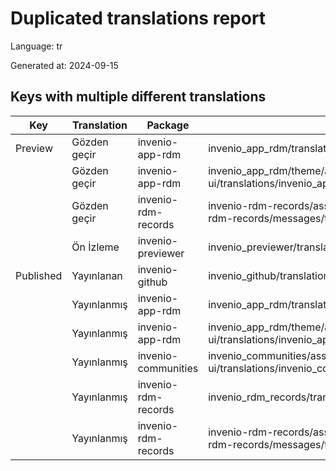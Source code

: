# Duplicated translations report

Language: tr

Generated at: 2024-09-15


## Keys with multiple different translations


| Key | Translation | Package | File |
| --- | --- | --- | --- |
| Preview| Gözden geçir | invenio-app-rdm | invenio_app_rdm/translations/tr/LC_MESSAGES/messages.po |
|| Gözden geçir | invenio-app-rdm | invenio_app_rdm/theme/assets/semantic-ui/translations/invenio_app_rdm/messages/tr/messages.po |
|| Gözden geçir | invenio-rdm-records | invenio-rdm-records/assets/semantic-ui/translations/invenio-rdm-records/messages/tr/messages.po |
|| Ön İzleme | invenio-previewer | invenio_previewer/translations/tr/LC_MESSAGES/messages.po |
| Published| Yayınlanan | invenio-github | invenio_github/translations/tr/LC_MESSAGES/messages.po |
|| Yayınlanmış | invenio-app-rdm | invenio_app_rdm/translations/tr/LC_MESSAGES/messages.po |
|| Yayınlanmış | invenio-app-rdm | invenio_app_rdm/theme/assets/semantic-ui/translations/invenio_app_rdm/messages/tr/messages.po |
|| Yayınlanmış | invenio-communities | invenio_communities/assets/semantic-ui/translations/invenio_communities/messages/tr/messages.po |
|| Yayınlanmış | invenio-rdm-records | invenio_rdm_records/translations/tr/LC_MESSAGES/messages.po |
|| Yayınlanmış | invenio-rdm-records | invenio-rdm-records/assets/semantic-ui/translations/invenio-rdm-records/messages/tr/messages.po |
